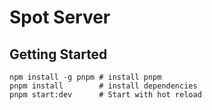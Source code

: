 # Spot Server

## Getting Started

```shell
npm install -g pnpm # install pnpm
pnpm install        # install dependencies
pnpm start:dev      # Start with hot reload
```
